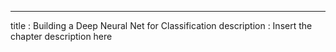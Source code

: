 ---
title       : Building a Deep Neural Net for Classification
description : Insert the chapter description here
